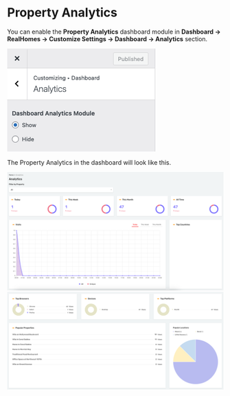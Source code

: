 # Property Analytics

You can enable the **Property Analytics** dashboard module in **Dashboard → RealHomes → Customize Settings → Dashboard → Analytics** section.

![Enable Property Analytics](images/dashboard/property-analytics-dashboard.png)

The Property Analytics in the dashboard will look like this.

![Dashboard Property Analytics](images/dashboard/dashboard-analytics-first.png)
![Dashboard Property Analytics](images/dashboard/dashboard-analytics-second.png)